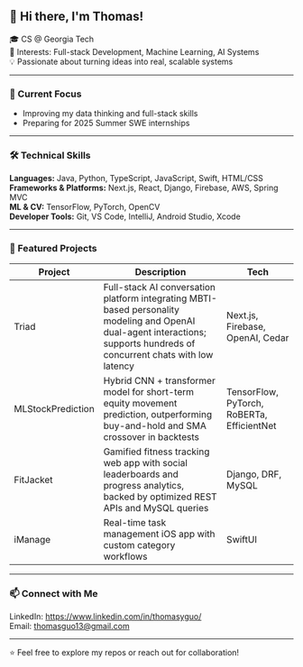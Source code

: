 ## 👋 Hi there, I'm Thomas!

🎓 CS @ Georgia Tech  
📌 Interests: Full-stack Development, Machine Learning, AI Systems  
💡 Passionate about turning ideas into real, scalable systems

---

### 🚀 Current Focus
- Improving my data thinking and full-stack skills
- Preparing for 2025 Summer SWE internships

---

### 🛠 Technical Skills
**Languages:** Java, Python, TypeScript, JavaScript, Swift, HTML/CSS  
**Frameworks & Platforms:** Next.js, React, Django, Firebase, AWS, Spring MVC  
**ML & CV:** TensorFlow, PyTorch, OpenCV  
**Developer Tools:** Git, VS Code, IntelliJ, Android Studio, Xcode

---

### 🔬 Featured Projects
| Project | Description | Tech |
|--------|-------------|-----|
| Triad | Full-stack AI conversation platform integrating MBTI-based personality modeling and OpenAI dual-agent interactions; supports hundreds of concurrent chats with low latency | Next.js, Firebase, OpenAI, Cedar |
| MLStockPrediction | Hybrid CNN + transformer model for short-term equity movement prediction, outperforming buy-and-hold and SMA crossover in backtests | TensorFlow, PyTorch, RoBERTa, EfficientNet |
| FitJacket | Gamified fitness tracking web app with social leaderboards and progress analytics, backed by optimized REST APIs and MySQL queries | Django, DRF, MySQL |
| iManage | Real-time task management iOS app with custom category workflows | SwiftUI |

---

### 📫 Connect with Me
LinkedIn: https://www.linkedin.com/in/thomasyguo/  
Email: thomasguo13@gmail.com  

---

⭐️ Feel free to explore my repos or reach out for collaboration!
